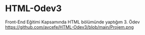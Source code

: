# HTML-Odev3
Front-End Eğitimi Kapsamında HTML bölümünde yaptığım 3. Ödev
https://github.com/avcefe/HTML-Odev3/blob/main/Projem.png
